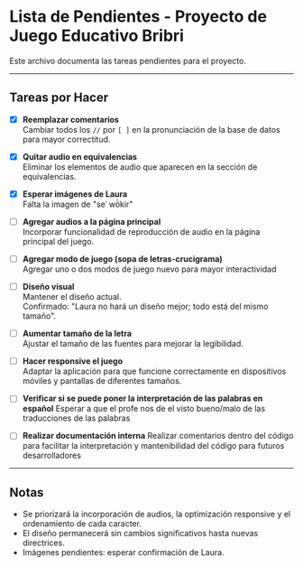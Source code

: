# Lista de Pendientes - Proyecto de Juego Educativo Bribri

Este archivo documenta las tareas pendientes para el proyecto.

---

## Tareas por Hacer

- [X] **Reemplazar comentarios**  
  Cambiar todos los `//` por `[ ]` en la pronunciación de la base de datos para mayor correctitud.

- [X] **Quitar audio en equivalencias**  
  Eliminar los elementos de audio que aparecen en la sección de equivalencias.

- [X] **Esperar imágenes de Laura**  
  Falta la imagen de "seˈ wö̀kir"

- [ ] **Agregar audios a la página principal**  
  Incorporar funcionalidad de reproducción de audio en la página principal del juego.

- [ ] **Agregar modo de juego (sopa de letras-crucigrama)**  
  Agregar uno o dos modos de juego nuevo para mayor interactividad

- [ ] **Diseño visual**  
  Mantener el diseño actual.  
  Confirmado: "Laura no hará un diseño mejor; todo está del mismo tamaño".

- [ ] **Aumentar tamaño de la letra**  
  Ajustar el tamaño de las fuentes para mejorar la legibilidad.

- [ ] **Hacer responsive el juego**  
  Adaptar la aplicación para que funcione correctamente en dispositivos móviles y pantallas de diferentes tamaños.

- [ ] **Verificar si se puede poner la interpretación de las palabras en español**
  Esperar a que el profe nos de el visto bueno/malo de las traducciones de las palabras

- [ ] **Realizar documentación interna**
  Realizar comentarios dentro del código para facilitar la interpretación y mantenibilidad del código para futuros desarrolladores
---

## Notas
- Se priorizará la incorporación de audios, la optimización responsive y el ordenamiento de cada caracter.
- El diseño permanecerá sin cambios significativos hasta nuevas directrices.
- Imágenes pendientes: esperar confirmación de Laura.

